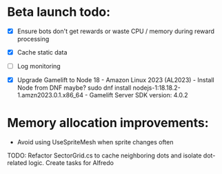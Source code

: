 # Beta launch todo:
- [x] Ensure bots don't get rewards or waste CPU / memory during reward processing
- [x] Cache static data
- [ ] Log monitoring
- [x] Upgrade Gamelift to Node 18
      - Amazon Linux 2023 (AL2023)
      - Install Node from DNF maybe? sudo dnf install nodejs-1:18.18.2-1.amzn2023.0.1.x86_64
      - Gamelift Server SDK version: 4.0.2



# Memory allocation improvements:
 - Avoid using UseSpriteMesh when sprite changes often

TODO: Refactor SectorGrid.cs to cache neighboring dots and isolate dot-related logic. Create tasks for Alfredo

